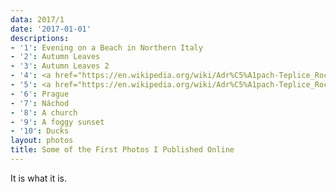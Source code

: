 ```yaml
---
data: 2017/1
date: '2017-01-01'
descriptions:
- '1': Evening on a Beach in Northern Italy
- '2': Autumn Leaves
- '3': Autumn Leaves 2
- '4': <a href="https://en.wikipedia.org/wiki/Adr%C5%A1pach-Teplice_Rocks">Here</a>
- '5': <a href="https://en.wikipedia.org/wiki/Adr%C5%A1pach-Teplice_Rocks">Here, again</a>
- '6': Prague
- '7': Náchod
- '8': A church
- '9': A foggy sunset
- '10': Ducks
layout: photos
title: Some of the First Photos I Published Online
---
```


It is what it is.